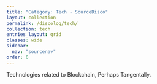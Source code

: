 ```yaml
---
title: "Category: Tech - SourceDisco"
layout: collection
permalink: /discolog/tech/
collection: tech
entries_layout: grid
classes: wide
sidebar:
  nav: "sourcenav" 
order: 6
---
```


Technologies related to Blockchain, Perhaps Tangentally.